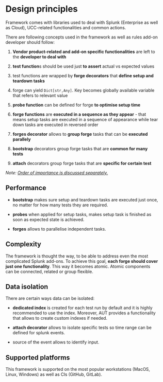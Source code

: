 # Design principles

Framework comes with libraries used to deal with Splunk (Enterprise as well as Cloud), UCC-related functionalities and common actions.

There are following concepts used in the framework as well as rules add-on developer should follow:

1. **Vendor product-related and add-on specific functionalities** are left to the **developer to deal with**

2. **test function**s should be used just **to assert** actual vs expected values

3. test functions are wrapped by **forge decorators** that **define setup and teardown tasks**

4. forge can yield `Dict[str,Any]`. Key becomes globally available variable that refers to relevant value

5. **probe function** can be defined for forge **to optimise setup time**

6. **forge functions** are **executed in a sequence as they appear**  - that means setup tasks are executed in a sequence of appearance while tear down tasks are executed in reversed order

7. **forges decorator** allows to **group forge** tasks that can be **executed parallely**

8. **bootstrap** decorators group forge tasks that are **common for many tests**

9. **attach** decorators group forge tasks that are **specific for certain test**

*Note: [Order of importance is discussed separately.](./index.md#principles)*

## Performance

- **bootstrap** makes sure setup and teardown tasks are executed just once, no matter for how many tests they are required.

- **probes** when applied for setup tasks, makes setup task is finished as soon as expected state is achieved.

- **forges** allows to parallelise independent tasks.


## Complexity

The framework is thought the way, to be able to address even the most complicated Splunk add-ons. To achieve this goal, **each forge should cover just one functionality**. This way it becomes atomic. Atomic components can be connected, related or group flexible.

## Data isolation

There are certain ways data can be isolated:

- **dedicated index** is created for each test run by default and it is highly recommended to use the index. Moreover, AUT provides a functionality that allows to create custom indexes if needed.    

- **attach decorator** allows to isolate specific tests so time range can be defined for splunk events.

- source of the event allows to identify input.

## Supported platforms

This framework is supported on the most popular workstations (MacOS, Linux, Windows) as well as CIs (GitHub, GitLab).

